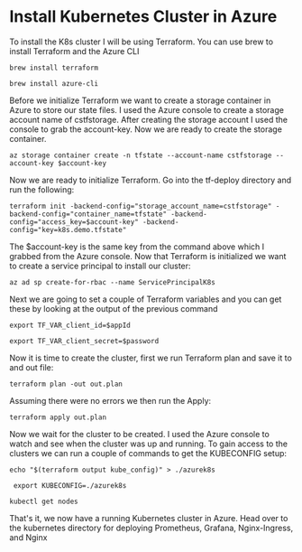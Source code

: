 # Install Kubernetes Cluster in Azure

To install the K8s cluster I will be using Terraform. You can use brew to install Terraform and the Azure CLI

`brew install terraform`

`brew install azure-cli`

Before we initialize Terraform we want to create a storage container in Azure to store our state files. I used the Azure console to create a storage account name of cstfstorage. After creating the storage account I used the console to grab the account-key. Now we are ready to create the storage container.

`az storage container create -n tfstate --account-name cstfstorage --account-key $account-key`

Now we are ready to initialize Terraform. Go into the tf-deploy directory and run the following:

`terraform init -backend-config="storage_account_name=cstfstorage" -backend-config="container_name=tfstate" -backend-config="access_key=$account-key" -backend-config="key=k8s.demo.tfstate"`

The $account-key is the same key from the command above which I grabbed from the Azure console. Now that Terraform is initialized we want to create a service principal to install our cluster:

`az ad sp create-for-rbac --name ServicePrincipalK8s`

Next we are going to set a couple of Terraform variables and you can get these by looking at the output of the previous command

`export TF_VAR_client_id=$appId`

`export TF_VAR_client_secret=$password`

Now it is time to create the cluster, first we run Terraform plan and save it to and out file:

`terraform plan -out out.plan`

Assuming there were no errors we then run the Apply:

`terraform apply out.plan`

Now we wait for the cluster to be created. I used the Azure console to watch and see when the cluster was up and running. To gain access to the clusters we can run a couple of commands to get the KUBECONFIG setup:

`echo "$(terraform output kube_config)" > ./azurek8s`

` export KUBECONFIG=./azurek8s`

`kubectl get nodes`

That's it, we now have a running Kubernetes cluster in Azure. Head over to the kubernetes directory for deploying Prometheus, Grafana, Nginx-Ingress, and Nginx